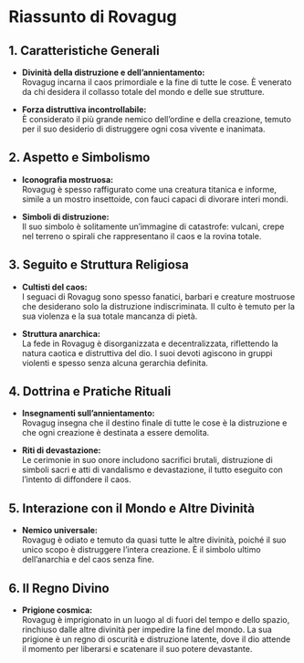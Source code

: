 # Riassunto di Rovagug

## 1. Caratteristiche Generali
- **Divinità della distruzione e dell’annientamento:**  
  Rovagug incarna il caos primordiale e la fine di tutte le cose. È venerato da chi desidera il collasso totale del mondo e delle sue strutture.

- **Forza distruttiva incontrollabile:**  
  È considerato il più grande nemico dell’ordine e della creazione, temuto per il suo desiderio di distruggere ogni cosa vivente e inanimata.

## 2. Aspetto e Simbolismo
- **Iconografia mostruosa:**  
  Rovagug è spesso raffigurato come una creatura titanica e informe, simile a un mostro insettoide, con fauci capaci di divorare interi mondi.

- **Simboli di distruzione:**  
  Il suo simbolo è solitamente un’immagine di catastrofe: vulcani, crepe nel terreno o spirali che rappresentano il caos e la rovina totale.

## 3. Seguito e Struttura Religiosa
- **Cultisti del caos:**  
  I seguaci di Rovagug sono spesso fanatici, barbari e creature mostruose che desiderano solo la distruzione indiscriminata. Il culto è temuto per la sua violenza e la sua totale mancanza di pietà.

- **Struttura anarchica:**  
  La fede in Rovagug è disorganizzata e decentralizzata, riflettendo la natura caotica e distruttiva del dio. I suoi devoti agiscono in gruppi violenti e spesso senza alcuna gerarchia definita.

## 4. Dottrina e Pratiche Rituali
- **Insegnamenti sull’annientamento:**  
  Rovagug insegna che il destino finale di tutte le cose è la distruzione e che ogni creazione è destinata a essere demolita.

- **Riti di devastazione:**  
  Le cerimonie in suo onore includono sacrifici brutali, distruzione di simboli sacri e atti di vandalismo e devastazione, il tutto eseguito con l’intento di diffondere il caos.

## 5. Interazione con il Mondo e Altre Divinità
- **Nemico universale:**  
  Rovagug è odiato e temuto da quasi tutte le altre divinità, poiché il suo unico scopo è distruggere l’intera creazione. È il simbolo ultimo dell’anarchia e del caos senza fine.

## 6. Il Regno Divino
- **Prigione cosmica:**  
  Rovagug è imprigionato in un luogo al di fuori del tempo e dello spazio, rinchiuso dalle altre divinità per impedire la fine del mondo. La sua prigione è un regno di oscurità e distruzione latente, dove il dio attende il momento per liberarsi e scatenare il suo potere devastante.

